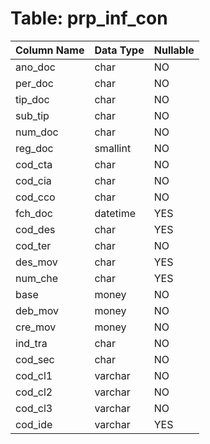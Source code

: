 # Table: prp_inf_con

| Column Name | Data Type | Nullable |
|-------------|-----------|----------|
| ano_doc | char | NO |
| per_doc | char | NO |
| tip_doc | char | NO |
| sub_tip | char | NO |
| num_doc | char | NO |
| reg_doc | smallint | NO |
| cod_cta | char | NO |
| cod_cia | char | NO |
| cod_cco | char | NO |
| fch_doc | datetime | YES |
| cod_des | char | YES |
| cod_ter | char | NO |
| des_mov | char | YES |
| num_che | char | YES |
| base | money | NO |
| deb_mov | money | NO |
| cre_mov | money | NO |
| ind_tra | char | NO |
| cod_sec | char | NO |
| cod_cl1 | varchar | NO |
| cod_cl2 | varchar | NO |
| cod_cl3 | varchar | NO |
| cod_ide | varchar | YES |
